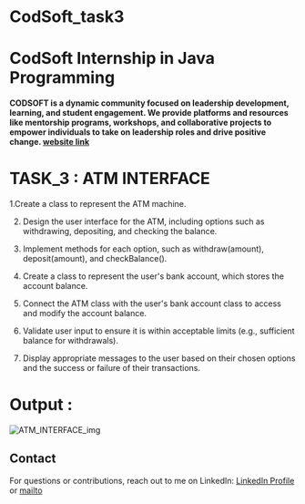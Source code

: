 # CodSoft_task3

# CodSoft Internship in Java Programming  

**CODSOFT is a dynamic community focused on leadership development, learning, and student engagement. We provide platforms and resources like mentorship programs, workshops, and collaborative projects to empower individuals to take on leadership roles and drive positive change.  [website link](https://www.codsoft.in)**

# TASK_3 : ATM INTERFACE

1.Create a class to represent the ATM machine.

2. Design the user interface for the ATM, including options such as withdrawing, depositing, and
checking the balance.

3. Implement methods for each option, such as withdraw(amount), deposit(amount), and
   checkBalance().

4. Create a class to represent the user's bank account, which stores the account balance.

5. Connect the ATM class with the user's bank account class to access and modify the account
   balance.

6. Validate user input to ensure it is within acceptable limits (e.g., sufficient balance for withdrawals).

7. Display appropriate messages to the user based on their chosen options and the success or failure
   of their transactions.

 # Output :
 ![ATM_INTERFACE_img](https://github.com/user-attachments/assets/59fa8bd6-9104-49d6-a91c-94946459523c)


## Contact
For questions or contributions, reach out to me on LinkedIn:
[ LinkedIn Profile](https://www.linkedin.com/in/jyoti-pal-941229329)  or [mailto](jyotipal9503@gmail.com) 
